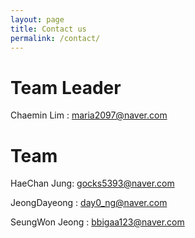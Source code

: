 ```yaml
---
layout: page
title: Contact us
permalink: /contact/
---
```


# Team Leader

Chaemin Lim :  maria2097@naver.com

# Team

HaeChan Jung: gocks5393@naver.com

JeongDayeong : day0_ng@naver.com

SeungWon Jeong : bbigaa123@naver.com